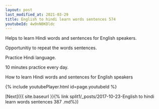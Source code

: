 ```yaml
---
layout: post
last_modified_at: 2021-03-29
title: English to hindi learn words sentences 574 
youtubeId: 4w9nN0KDldc
---
```

 
 
Helps to learn Hindi words and sentences for English speakers.

Opportunitiy to repeat the words sentences. 

Practice Hindi language. 
 
10 minutes practice every day. 
 
How to learn Hindi words and sentences for English speakers 
 
{% include youtubePlayer.html id=page.youtubeId %}
 
 
[Next]({{ site.baseurl }}{% link  split1/_posts/2017-10-23-English to hindi learn words sentences 387 .md%})
 
